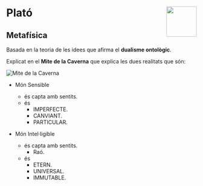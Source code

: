# Plató <img align="right" src="http://www.departments.bucknell.edu/history/carnegie/plato/plato_bust.jpg" height="80px" />

## Metafísica

Basada en la teoria de les idees que afirma el **dualisme ontològic**.

Explicat en el **Mite de la Caverna** que explica les dues realitats que són:

![Mite de la Caverna](https://juanat.wordpress.com/files/2009/11/el-mito-de-la-caverna.jpg)

- Món Sensible
     - és capta amb sentits.
     - és
        - IMPERFECTE.
        - CANVIANT.
        - PARTICULAR.

- Món Intel·ligible
    - és capta amb sentits.
      - Raó.
    - és
      - ETERN.
      - UNIVERSAL.
      - IMMUTABLE.
